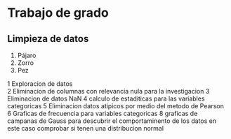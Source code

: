 # Trabajo de grado
## Limpieza de datos
<ol>
<li>Pájaro</li>
<li>Zorro</li>
<li>Pez</li>
</ol>
1 Exploracion de datos<br>
2 Eliminacion de columnas con relevancia nula para la investigacion
3 Eliminacion de datos NaN
4 calculo de estaditicas para las variables categoricas
5 Eliminacion datos atipicos por medio del metodo de Pearson
6 Graficas de frecuencia para variables categoricas 
8 graficas de campanas de Gauss para descubrir el comportaminento de los datos en este caso comprobar si tenen una distribucion normal 
